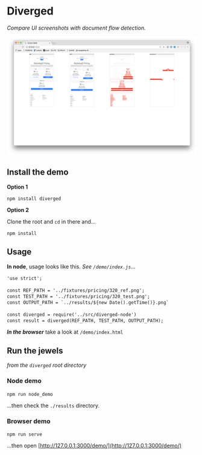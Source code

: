 # Diverged
_Compare UI screenshots with document flow detection._

![](./demo/example_result.png)


## Install the demo
**Option 1**

```
npm install diverged
```

**Option 2**

Clone the root and `cd` in there and...

```
npm install
```

## Usage

**In node**, usage looks like this. _See `/demo/index.js`_...
```
'use strict';

const REF_PATH = '../fixtures/pricing/320_ref.png';
const TEST_PATH = '../fixtures/pricing/320_test.png';
const OUTPUT_PATH = `../results/${new Date().getTime()}.png`

const diverged = require('../src/diverged-node')
const result = diverged(REF_PATH, TEST_PATH, OUTPUT_PATH);

```

***In the browser*** take a look at `/demo/index.html`


## Run the jewels
_from the `diverged` root directory_

### Node demo

```
npm run node_demo
```
...then check the `./results` directory.


### Browser demo

```
npm run serve
```
...then open [http://127.0.0.1:3000/demo/](http://127.0.0.1:3000/demo/)
